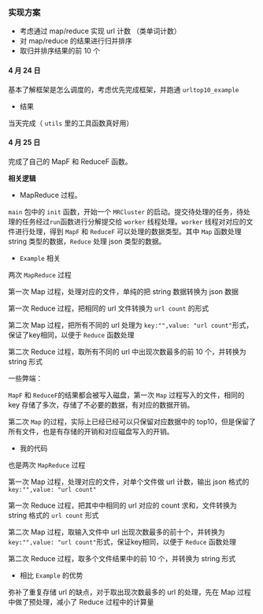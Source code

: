 ### 实现方案

- 考虑通过 map/reduce 实现 url 计数 （类单词计数）
- 对 map/reduce 的结果进行归并排序
- 取归并排序结果的前 10 个

#### 4 月 24 日

基本了解框架是怎么调度的，考虑优先完成框架，并跑通 `urltop10_example`

- 结果 
	
当天完成（ `utils` 里的工具函数真好用）

#### 4 月 25 日

完成了自己的 MapF 和 ReduceF 函数。

**相关逻辑**

- MapReduce 过程。

`main` 包中的 `init` 函数，开始一个 `MRCluster` 的启动。提交待处理的任务，待处理的任务经过`run`函数进行分解提交给 `worker` 线程处理。`worker` 线程对对应的文件进行处理，得到 `MapF` 和 `ReduceF` 可以处理的数据类型。其中 `Map` 函数处理 string 类型的数据，`Reduce` 处理 json 类型的数据。

- `Example` 相关

两次 `MapReduce` 过程

第一次 Map 过程，处理对应的文件，单纯的把 string 数据转换为 json 数据

第一次 Reduce 过程，把相同的 url 文件转换为 `url count` 的形式

第二次 Map 过程，把所有不同的 url 处理为 `key:"",value: "url count"`形式，保证了key相同，以便于 `Reduce` 函数处理

第二次 Reduce 过程，取所有不同的 url 中出现次数最多的前 10 个，并转换为 string 形式

一些弊端： 

`MapF` 和 `ReduceF`的结果都会被写入磁盘，第一次 `Map` 过程写入的文件，相同的 key 存储了多次，存储了不必要的数据，有对应的数据开销。

第二次 `Map` 的过程，实际上已经已经可以只保留对应数据中的 top10，但是保留了所有文件，也是有存储的开销和对应磁盘写入的开销。


- 我的代码

也是两次 `MapReduce` 过程

第一次 Map 过程，处理对应的文件，对单个文件做 url 计数，输出 json 格式的 `key:"",value: "url count"`

第一次 Reduce 过程，把其中中相同的 url 对应的 count 求和，文件转换为 string 格式的 `url count` 形式

第二次 Map 过程，取输入文件中 url 出现次数最多的前十个，并转换为 `key:"",value: "url count"`形式，保证key相同，以便于 `Reduce` 函数处理

第二次 Reduce 过程，取多个文件结果中的前 10 个，并转换为 string 形式

- 相比 `Example` 的优势

弥补了重复存储 url 的缺点，对于取出现次数最多的 url 的处理，先在 Map 过程中做了预处理，减小了 Reduce 过程中的计算量
